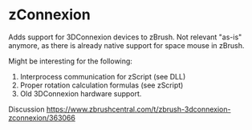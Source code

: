 # zConnexion
Adds support for 3DConnexion devices to zBrush.
Not relevant "as-is" anymore, as there is already native support for space mouse in zBrush.

Might be interesting for the following:
1. Interprocess communication for zScript (see DLL)
2. Proper rotation calculation formulas (see zScript)
3. Old 3DConnexion hardware support.

Discussion
https://www.zbrushcentral.com/t/zbrush-3dconnexion-zconnexion/363066
